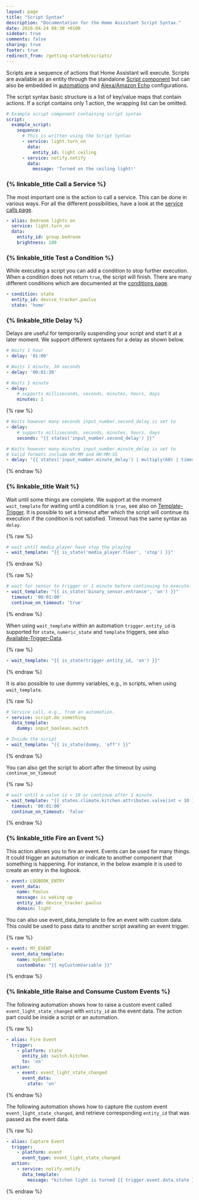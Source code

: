 ```yaml
---
layout: page
title: "Script Syntax"
description: "Documentation for the Home Assistant Script Syntax."
date: 2016-04-24 08:30 +0100
sidebar: true
comments: false
sharing: true
footer: true
redirect_from: /getting-started/scripts/
---
```


Scripts are a sequence of actions that Home Assistant will execute. Scripts are available as an entity through the standalone [Script component] but can also be embedded in [automations] and [Alexa/Amazon Echo] configurations.

The script syntax basic structure is a list of key/value maps that contain actions. If a script contains only 1 action, the wrapping list can be omitted.

```yaml
# Example script component containing script syntax
script:
  example_script:
    sequence:
      # This is written using the Script Syntax
      - service: light.turn_on
        data:
          entity_id: light.ceiling
      - service: notify.notify
        data:
          message: 'Turned on the ceiling light!'
```

### {% linkable_title Call a Service %}

The most important one is the action to call a service. This can be done in various ways. For all the different possibilities, have a look at the [service calls page].

```yaml
- alias: Bedroom lights on
  service: light.turn_on
  data:
    entity_id: group.bedroom
    brightness: 100
```

### {% linkable_title Test a Condition %}

While executing a script you can add a condition to stop further execution. When a condition does not return `true`, the script will finish. There are many different conditions which are documented at the [conditions page].

```yaml
- condition: state
  entity_id: device_tracker.paulus
  state: 'home'
```

### {% linkable_title Delay %}

Delays are useful for temporarily suspending your script and start it at a later moment. We support different syntaxes for a delay as shown below.

```yaml
# Waits 1 hour
- delay: '01:00'
```

```yaml
# Waits 1 minute, 30 seconds
- delay: '00:01:30'
```

```yaml
# Waits 1 minute
- delay:
    # supports milliseconds, seconds, minutes, hours, days
    minutes: 1
```

{% raw %}
```yaml
# Waits however many seconds input_number.second_delay is set to
- delay:
    # supports milliseconds, seconds, minutes, hours, days
    seconds: "{{ states('input_number.second_delay') }}"
```

```yaml
# Waits however many minutes input_number.minute_delay is set to
# Valid formats include HH:MM and HH:MM:SS
- delay: "{{ states('input_number.minute_delay') | multiply(60) | timestamp_custom('%H:%M:%S',False) }}"
```
{% endraw %}

### {% linkable_title Wait %}

Wait until some things are complete. We support at the moment `wait_template` for waiting until a condition is `true`, see also on [Template-Trigger](/docs/automation/trigger/#template-trigger). It is possible to set a timeout after which the script will continue its execution if the condition is not satisfied. Timeout has the same syntax as `delay`.

{% raw %}
```yaml
# wait until media player have stop the playing
- wait_template: "{{ is_state('media_player.floor', 'stop') }}"
```
{% endraw %}

{% raw %}
```yaml
# wait for sensor to trigger or 1 minute before continuing to execute.
- wait_template: "{{ is_state('binary_sensor.entrance', 'on') }}"
  timeout: '00:01:00'
  continue_on_timeout: 'true'
```
{% endraw %}

When using `wait_template` within an automation `trigger.entity_id` is supported for `state`, `numeric_state` and `template` triggers, see also [Available-Trigger-Data](/docs/automation/templating/#available-trigger-data).

{% raw %}
```yaml
- wait_template: "{{ is_state(trigger.entity_id, 'on') }}"
```
{% endraw %}

It is also possible to use dummy variables, e.g., in scripts, when using `wait_template`.

{% raw %}
```yaml
# Service call, e.g., from an automation.
- service: script.do_something
  data_template:
    dummy: input_boolean.switch

# Inside the script
- wait_template: "{{ is_state(dummy, 'off') }}"
```
{% endraw %}

You can also get the script to abort after the timeout by using `continue_on_timeout`

{% raw %}
```yaml
# wait until a valve is < 10 or continue after 1 minute.
- wait_template: "{{ states.climate.kitchen.attributes.valve|int < 10 }}"
  timeout: '00:01:00'
  continue_on_timeout: 'false'
```
{% endraw %}

### {% linkable_title Fire an Event %}

This action allows you to fire an event. Events can be used for many things. It could trigger an automation or indicate to another component that something is happening. For instance, in the below example it is used to create an entry in the logbook.

```yaml
- event: LOGBOOK_ENTRY
  event_data:
    name: Paulus
    message: is waking up
    entity_id: device_tracker.paulus
    domain: light
```

You can also use event_data_template to fire an event with custom data. This could be used to pass data to another script awaiting
an event trigger.

{% raw %}
```yaml
- event: MY_EVENT
  event_data_template:
    name: myEvent
    customData: "{{ myCustomVariable }}"
```
{% endraw %}

### {% linkable_title Raise and Consume Custom Events %}

The following automation shows how to raise a custom event called `event_light_state_changed` with `entity_id` as the event data. The action part could be inside a script or an automation.

{% raw %}
```yaml
- alias: Fire Event
  trigger:
    - platform: state
      entity_id: switch.kitchen
      to: 'on'
  action:
    - event: event_light_state_changed
      event_data:
        state: 'on'
```
{% endraw %}

The following automation shows how to capture the custom event `event_light_state_changed`, and retrieve corresponding `entity_id` that was passed as the event data.

{% raw %}
```yaml
- alias: Capture Event
  trigger:
    - platform: event
      event_type: event_light_state_changed
  action:
    - service: notify.notify
      data_template:
        message: "kitchen light is turned {{ trigger.event.data.state }}"
```
{% endraw %}

[Script component]: /components/script/
[automations]: /getting-started/automation-action/
[Alexa/Amazon Echo]: /components/alexa/
[service calls page]: /getting-started/scripts-service-calls/
[conditions page]: /getting-started/scripts-conditions/
